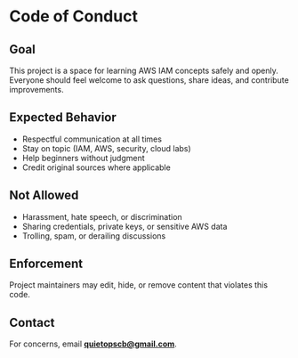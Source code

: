 # Code of Conduct

## Goal
This project is a space for learning AWS IAM concepts safely and openly. Everyone should feel welcome to ask questions, share ideas, and contribute improvements.

## Expected Behavior
- Respectful communication at all times  
- Stay on topic (IAM, AWS, security, cloud labs)  
- Help beginners without judgment  
- Credit original sources where applicable  

## Not Allowed
- Harassment, hate speech, or discrimination  
- Sharing credentials, private keys, or sensitive AWS data  
- Trolling, spam, or derailing discussions  

## Enforcement
Project maintainers may edit, hide, or remove content that violates this code.  

## Contact
For concerns, email **quietopscb@gmail.com**.
